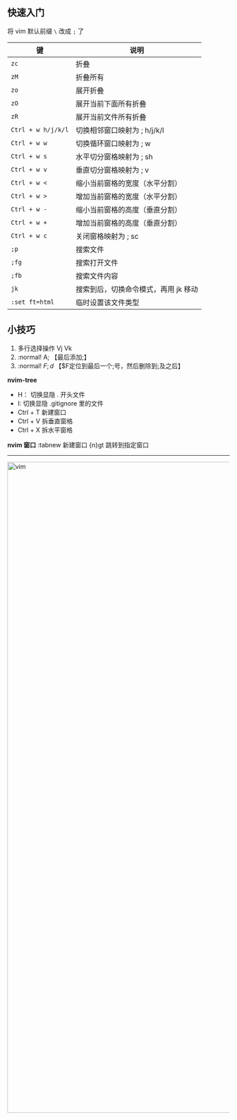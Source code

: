 ## 快速入门

将 vim 默认前缀 `\` 改成  `;` 了


| 键           | 说明                                    |
| ------------ | --------------------------------------- |
| `zc`        | 折叠 |
| `zM`      | 折叠所有                        |
| `zo`        | 展开折叠                              |
| `zO`      | 展开当前下面所有折叠                        |
| `zR`      | 展开当前文件所有折叠                        |
| `Ctrl + w h/j/k/l`      | 切换相邻窗口映射为  ; h/j/k/l                      |
| `Ctrl + w w`      | 切换循环窗口映射为 ; w                        |
| `Ctrl + w s`      | 水平切分窗格映射为 ; sh                      |
| `Ctrl + w v`      | 垂直切分窗格映射为 ; v                        |
| `Ctrl + w <`      | 缩小当前窗格的宽度（水平分割）                        |
| `Ctrl + w >`      | 增加当前窗格的宽度（水平分割）                        |
| `Ctrl + w -`      | 缩小当前窗格的高度（垂直分割）                       |
| `Ctrl + w +`      | 增加当前窗格的高度（垂直分割）                       |
| `Ctrl + w c`      | 关闭窗格映射为   ; sc                     |
| `;p`      | 搜索文件                    |
| `;fg`      | 搜索打开文件                    |
| `;fb`      | 搜索文件内容                    |
| `jk`      | 搜索到后，切换命令模式，再用 jk 移动                    |
| `:set ft=html`      | 临时设置该文件类型                   |


## 小技巧

1. 多行选择操作 Vj Vk
2. :normal! A; 【最后添加;】
3. :normal! $F;d$ 【$F定位到最后一个;号，然后删除到;及之后】

**nvim-tree**

- H： 切换显隐 . 开头文件
- I: 切换显隐 .gitignore 里的文件
- Ctrl + T 新建窗口
- Ctrl + V 拆垂直窗格
- Ctrl + X 拆水平窗格




**nvim 窗口**
:tabnew 新建窗口
{n}gt 跳转到指定窗口


---

<img width="1474" alt="vim" src="https://user-images.githubusercontent.com/26001948/235313374-13e3cc83-2ad0-40cf-8366-592dbebc26ab.png">
